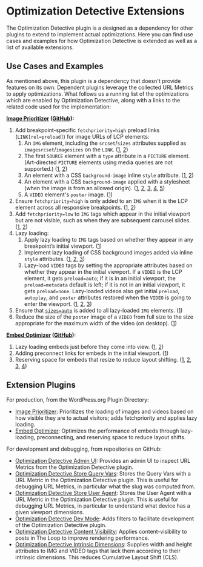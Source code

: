 # Optimization Detective Extensions

The Optimization Detective plugin is a designed as a dependency for other plugins to extend to implement actual optimizations. Here you can find use cases and examples for how Optimization Detective is extended as well as a list of available extensions.

## Use Cases and Examples

As mentioned above, this plugin is a dependency that doesn't provide features on its own. Dependent plugins leverage the collected URL Metrics to apply optimizations. What follows us a running list of the optimizations which are enabled by Optimization Detective, along with a links to the related code used for the implementation:

**[Image Prioritizer](https://wordpress.org/plugins/image-prioritizer/) ([GitHub](https://github.com/WordPress/performance/tree/trunk/plugins/image-prioritizer)):**

1. Add breakpoint-specific `fetchpriority=high` preload links (`LINK[rel=preload]`) for image URLs of LCP elements:
    1. An `IMG` element, including the `srcset`/`sizes` attributes supplied as `imagesrcset`/`imagesizes` on the `LINK`. ([1](https://github.com/WordPress/performance/blob/f5f50f9179c26deadeef966734367d199ba6de6f/plugins/image-prioritizer/class-image-prioritizer-img-tag-visitor.php#L167-L177), [2](https://github.com/WordPress/performance/blob/f5f50f9179c26deadeef966734367d199ba6de6f/plugins/image-prioritizer/class-image-prioritizer-img-tag-visitor.php#L304-L349))
    2. The first `SOURCE` element with a `type` attribute in a `PICTURE` element. (Art-directed `PICTURE` elements using media queries are not supported.) ([1](https://github.com/WordPress/performance/blob/f5f50f9179c26deadeef966734367d199ba6de6f/plugins/image-prioritizer/class-image-prioritizer-img-tag-visitor.php#L192-L275), [2](https://github.com/WordPress/performance/blob/f5f50f9179c26deadeef966734367d199ba6de6f/plugins/image-prioritizer/class-image-prioritizer-img-tag-visitor.php#L304-L349))
    3. An element with a CSS `background-image` inline `style` attribute. ([1](https://github.com/WordPress/performance/blob/f5f50f9179c26deadeef966734367d199ba6de6f/plugins/image-prioritizer/class-image-prioritizer-background-image-styled-tag-visitor.php#L62-L92), [2](https://github.com/WordPress/performance/blob/f5f50f9179c26deadeef966734367d199ba6de6f/plugins/image-prioritizer/class-image-prioritizer-background-image-styled-tag-visitor.php#L182-L203))
    4. An element with a CSS `background-image` applied with a stylesheet (when the image is from an allowed origin). ([1](https://github.com/WordPress/performance/blob/f5f50f9179c26deadeef966734367d199ba6de6f/plugins/image-prioritizer/hooks.php#L14-L16), [2](https://github.com/WordPress/performance/blob/f5f50f9179c26deadeef966734367d199ba6de6f/plugins/image-prioritizer/class-image-prioritizer-background-image-styled-tag-visitor.php#L82-L83), [3](https://github.com/WordPress/performance/blob/f5f50f9179c26deadeef966734367d199ba6de6f/plugins/image-prioritizer/class-image-prioritizer-background-image-styled-tag-visitor.php#L135-L203), [4](https://github.com/WordPress/performance/blob/f5f50f9179c26deadeef966734367d199ba6de6f/plugins/image-prioritizer/helper.php#L83-L320), [5](https://github.com/WordPress/performance/blob/f5f50f9179c26deadeef966734367d199ba6de6f/plugins/image-prioritizer/detect.js))
    5. A `VIDEO` element's `poster` image. ([1](https://github.com/WordPress/performance/blob/f5f50f9179c26deadeef966734367d199ba6de6f/plugins/image-prioritizer/class-image-prioritizer-video-tag-visitor.php#L127-L161))
2. Ensure `fetchpriority=high` is only added to an `IMG` when it is the LCP element across all responsive breakpoints. ([1](https://github.com/WordPress/performance/blob/f5f50f9179c26deadeef966734367d199ba6de6f/plugins/image-prioritizer/class-image-prioritizer-img-tag-visitor.php#L65-L91), [2](https://github.com/WordPress/performance/blob/f5f50f9179c26deadeef966734367d199ba6de6f/plugins/image-prioritizer/class-image-prioritizer-img-tag-visitor.php#L137-L146))
3. Add `fetchpriority=low` to `IMG` tags which appear in the initial viewport but are not visible, such as when they are subsequent carousel slides. ([1](https://github.com/WordPress/performance/blob/f5f50f9179c26deadeef966734367d199ba6de6f/plugins/image-prioritizer/class-image-prioritizer-img-tag-visitor.php#L105-L123), [2](https://github.com/WordPress/performance/blob/f5f50f9179c26deadeef966734367d199ba6de6f/plugins/image-prioritizer/class-image-prioritizer-img-tag-visitor.php#L137-L146))
4. Lazy loading:
    1. Apply lazy loading to `IMG` tags based on whether they appear in any breakpoint’s initial viewport. ([1](https://github.com/WordPress/performance/blob/f5f50f9179c26deadeef966734367d199ba6de6f/plugins/image-prioritizer/class-image-prioritizer-img-tag-visitor.php#L124-L133))
    2. Implement lazy loading of CSS background images added via inline `style` attributes. ([1](https://github.com/WordPress/performance/blob/f5f50f9179c26deadeef966734367d199ba6de6f/plugins/image-prioritizer/class-image-prioritizer-background-image-styled-tag-visitor.php#L205-L238), [2](https://github.com/WordPress/performance/blob/f5f50f9179c26deadeef966734367d199ba6de6f/plugins/image-prioritizer/helper.php#L365-L380), [3](https://github.com/WordPress/performance/blob/f5f50f9179c26deadeef966734367d199ba6de6f/plugins/image-prioritizer/lazy-load-bg-image.js))
    3. Lazy-load `VIDEO` tags by setting the appropriate attributes based on whether they appear in the initial viewport. If a `VIDEO` is the LCP element, it gets `preload=auto`; if it is in an initial viewport, the `preload=metadata` default is left; if it is not in an initial viewport, it gets `preload=none`. Lazy-loaded videos also get initial `preload`, `autoplay`, and `poster` attributes restored when the `VIDEO` is going to enter the viewport. ([1](https://github.com/WordPress/performance/blob/f5f50f9179c26deadeef966734367d199ba6de6f/plugins/image-prioritizer/class-image-prioritizer-video-tag-visitor.php#L163-L246), [2](https://github.com/WordPress/performance/blob/f5f50f9179c26deadeef966734367d199ba6de6f/plugins/image-prioritizer/helper.php#L365-L380), [3](https://github.com/WordPress/performance/blob/f5f50f9179c26deadeef966734367d199ba6de6f/plugins/image-prioritizer/lazy-load-video.js))
5. Ensure that [`sizes=auto`](https://make.wordpress.org/core/2024/10/18/auto-sizes-for-lazy-loaded-images-in-wordpress-6-7/) is added to all lazy-loaded `IMG` elements. ([1](https://github.com/WordPress/performance/blob/f5f50f9179c26deadeef966734367d199ba6de6f/plugins/image-prioritizer/class-image-prioritizer-img-tag-visitor.php#L148-L163))
6. Reduce the size of the `poster` image of a `VIDEO` from full size to the size appropriate for the maximum width of the video (on desktop). ([1](https://github.com/WordPress/performance/blob/f5f50f9179c26deadeef966734367d199ba6de6f/plugins/image-prioritizer/class-image-prioritizer-video-tag-visitor.php#L84-L125))

**[Embed Optimizer](https://wordpress.org/plugins/embed-optimizer/) ([GitHub](https://github.com/WordPress/performance/tree/trunk/plugins/embed-optimizer)):**

1. Lazy loading embeds just before they come into view. ([1](https://github.com/WordPress/performance/blob/f5f50f9179c26deadeef966734367d199ba6de6f/plugins/embed-optimizer/class-embed-optimizer-tag-visitor.php#L191-L194), [2](https://github.com/WordPress/performance/blob/f5f50f9179c26deadeef966734367d199ba6de6f/plugins/embed-optimizer/hooks.php#L168-L336))
2. Adding preconnect links for embeds in the initial viewport. ([1](https://github.com/WordPress/performance/blob/f5f50f9179c26deadeef966734367d199ba6de6f/plugins/embed-optimizer/class-embed-optimizer-tag-visitor.php#L114-L190))
3. Reserving space for embeds that resize to reduce layout shifting. ([1](https://github.com/WordPress/performance/blob/f5f50f9179c26deadeef966734367d199ba6de6f/plugins/embed-optimizer/hooks.php#L64-L65), [2](https://github.com/WordPress/performance/blob/f5f50f9179c26deadeef966734367d199ba6de6f/plugins/embed-optimizer/hooks.php#L81-L144), [3](https://github.com/WordPress/performance/blob/f5f50f9179c26deadeef966734367d199ba6de6f/plugins/embed-optimizer/detect.js), [4](https://github.com/WordPress/performance/blob/f5f50f9179c26deadeef966734367d199ba6de6f/plugins/embed-optimizer/class-embed-optimizer-tag-visitor.php#L218-L285))

## Extension Plugins

For production, from the WordPress.org Plugin Directory:

* [Image Prioritizer](https://wordpress.org/plugins/image-prioritizer/): Prioritizes the loading of images and videos based on how visible they are to actual visitors; adds fetchpriority and applies lazy loading.
* [Embed Optimizer](https://wordpress.org/plugins/embed-optimizer/): Optimizes the performance of embeds through lazy-loading, preconnecting, and reserving space to reduce layout shifts.

For development and debugging, from repositories on GitHub:

* [Optimization Detective Admin UI](https://github.com/westonruter/od-admin-ui): Provides an admin UI to inspect URL Metrics from the Optimization Detective plugin.
* [Optimization Detective Store Query Vars](https://github.com/westonruter/od-store-query-vars): Stores the Query Vars with a URL Metric in the Optimization Detective plugin. This is useful for debugging URL Metrics, in particular what the slug was computed from.
* [Optimization Detective Store User Agent](https://github.com/westonruter/od-store-user-agent): Stores the User Agent with a URL Metric in the Optimization Detective plugin. This is useful for debugging URL Metrics, in particular to understand what device has a given viewport dimensions.
* [Optimization Detective Dev Mode](https://github.com/westonruter/od-dev-mode): Adds filters to facilitate development of the Optimization Detective plugin.
* [Optimization Detective Content Visibility](https://github.com/westonruter/od-content-visibility): Applies content-visibility to posts in The Loop to improve rendering performance.
* [Optimization Detective Intrinsic Dimensions](https://github.com/westonruter/od-intrinsic-dimensions): Supplies width and height attributes to IMG and VIDEO tags that lack them according to their intrinsic dimensions. This reduces Cumulative Layout Shift (CLS).
